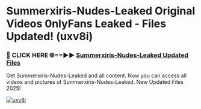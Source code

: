 # Summerxiris-Nudes-Leaked Original Videos 0nlyFans Leaked - Files Updated! (uxv8i)

<h3>🔴 CLICK HERE 🌐==►► <a href="https://tinyurl.com/4mcuefdz" rel="nofollow">Summerxiris-Nudes-Leaked Updated Files</a></h3>

Get Summerxiris-Nudes-Leaked and all content. Now you can access all videos and pictures of Summerxiris-Nudes-Leaked. New Updated Files 2025!

[![uxv8i](https://i.imgur.com/StAQSOY.gif)](https://tinyurl.com/4mcuefdz)
